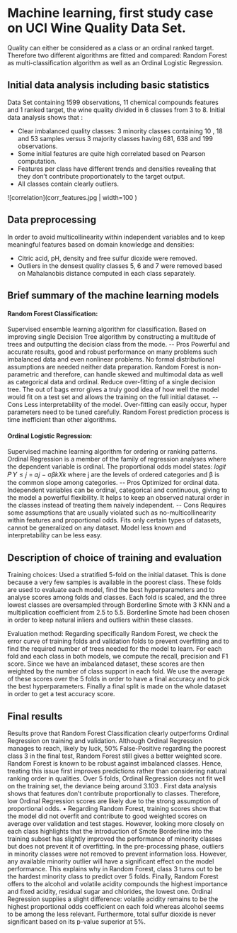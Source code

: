 # Machine learning, first study case on UCI Wine Quality Data Set.
Quality can either be considered as a class or an ordinal ranked target. Therefore two different algorithms are fitted and compared: Random Forest as multi-classification algorithm as well as an Ordinal Logistic Regression.

## Initial data analysis including basic statistics
Data Set containing 1599 observations, 11 chemical compounds features and 1 ranked target, the wine quality divided in 6 classes from 3 to 8.
Initial data analysis shows that :
  - Clear imbalanced quality classes: 3 minority classes containing 10 , 18 and 53 samples versus 3 majority classes having 681, 638 and 199 observations.
  - Some initial features are quite high correlated based on Pearson computation.
  - Features per class have different trends and densities revealing that they don’t contribute proportionately to the target output.
  - All classes contain clearly outliers.
  
 ![correlation](corr_features.jpg | width=100 )
 
 ## Data preprocessing
 In order to avoid multicollinearity within independent variables and to keep meaningful features based on domain knowledge and densities:    
 - Citric acid, pH, density and free sulfur dioxide were removed. 
 - Outliers in the densest quality classes 5, 6 and 7 were removed based on Mahalanobis distance computed in each class separately.
   
 ## Brief summary of the machine learning models
 
#### Random Forest Classification:
Supervised ensemble learning algorithm for classification.
Based on improving single Decision Tree algorithm by constructing a multitude of trees and outputting the decision class from the mode.
-- Pros 
Powerful and accurate results, good and robust performance on many problems such imbalanced data and even nonlinear problems.
No formal distributional assumptions are needed neither data preparation. Random Forest is non-parametric and therefore, can handle skewed and multimodal data as well as categorical data and ordinal. 
Reduce over-fitting of a single decision tree.
The out of bags error gives a truly good idea of how well the model would fit on a test set and allows the training on the full initial dataset. 
-- Cons 
Less interpretability of the model. 
Over-fitting can easily occur, hyper parameters need to be tuned carefully. 
Random Forest prediction process is time inefficient than other algorithms.

#### Ordinal Logistic Regression:
Supervised machine learning algorithm for ordering or ranking patterns. 
Ordinal Regression is a member of the family of regression analyses where the dependent variable is ordinal. 
The proportional odds model states: 𝑙𝑜𝑔𝑖𝑡 𝑃 𝑌 ≤ 𝑗 = 𝛼𝑗 − σ𝛽𝑘𝑋𝑘 where j are the levels of ordered categories and β is the common slope among categories.
-- Pros 
Optimized for ordinal data. 
Independent variables can be ordinal, categorical and continuous, giving to the model a powerful flexibility. 
It helps to keep an observed natural order in the classes instead of treating them naively independent.
-- Cons 
Requires some assumptions that are usually violated such as no-multicollinearity within features and proportional odds. 
Fits only certain types of datasets, cannot be generalized on any dataset. 
Model less known and interpretability can be less easy.

## Description of choice of training and evaluation
Training choices: Used a stratified 5-fold on the initial dataset. This is done because a very few samples is available in the poorest class. These folds are used to evaluate each model, find the best hyperparameters and to analyse scores among folds and classes. Each fold is scaled, and the three lowest classes are oversampled through Borderline Smote with 3 KNN and a multiplication coefficient from 2.5 to 5.5. Borderline Smote had been chosen in order to keep natural inliers and outliers within these classes. 

Evaluation method: Regarding specifically Random Forest, we check the error curve of training folds and validation folds to prevent overfitting and to find the required number of trees needed for the model to learn. For each fold and each class in both models, we compute the recall, precision and F1 score. Since we have an imbalanced dataset, these scores are then weighted by the number of class support in each fold. We use the average of these scores over the 5 folds in order to have a final accuracy and to pick the best hyperparameters. Finally a final split is made on the whole dataset in order to get a test accuracy score.

## Final results
Results prove that Random Forest Classification clearly outperforms Ordinal Regression on training and validation. Although Ordinal Regression manages to reach, likely by luck, 50% False-Positive regarding the poorest class 3 in the final test, Random Forest still gives a better weighted score.
Random Forest is known to be robust against imbalanced classes. Hence, treating this issue first improves predictions rather than considering natural ranking order in qualities.
Over 5 folds, Ordinal Regression does not fit well on the training set, the deviance being around 3.103 . First data analysis shows that features don’t contribute proportionally to classes. Therefore, low Ordinal Regression scores are likely due to the strong assumption of proportional odds. • Regarding Random Forest, training scores show that the model did not overfit and contribute to good weighted scores on average over validation and test stages. However, looking more closely on each class highlights that the introduction of Smote Borderline into the training subset has slightly improved the performance of minority classes but does not prevent it of overfitting.
In the pre-processing phase, outliers in minority classes were not removed to prevent information loss. However, any available minority outlier will have a significant effect on the model performance. This explains why in Random Forest, class 3 turns out to be the hardest minority class to predict over 5 folds. 
Finally, Random Forest offers to the alcohol and volatile acidity compounds the highest importance and fixed acidity, residual sugar and chlorides, the lowest one. Ordinal Regression supplies a slight difference: volatile acidity remains to be the highest proportional odds coefficient on each fold whereas alcohol seems to be among the less relevant. Furthermore, total sulfur dioxide is never significant based on its p-value superior at 5%.
   

